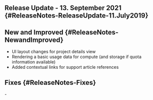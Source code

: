 ## Release Update - 13. September 2021 {#ReleaseNotes-ReleaseUpdate-11.July2019}

## New and Improved {#ReleaseNotes-NewandImproved}

-   UI layout changes for project details view
-   Rendering a basic usage data for compute (and storage if quota
    information available)
-   Added contextual links for support article references

## Fixes {#ReleaseNotes-Fixes}

\-
